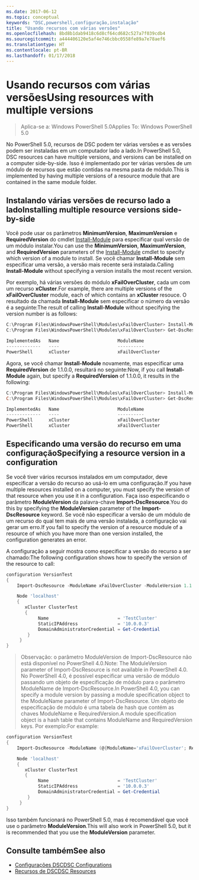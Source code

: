 ```yaml
---
ms.date: 2017-06-12
ms.topic: conceptual
keywords: "DSC,powershell,configuração,instalação"
title: "Usando recursos com várias versões"
ms.openlocfilehash: 8bd8b1dab9418c6d8cf64cd682c527a7f039cdb4
ms.sourcegitcommit: a444406120e5af4e746cbbc0558fe89a7e78aef6
ms.translationtype: HT
ms.contentlocale: pt-BR
ms.lasthandoff: 01/17/2018
---
```

# <a name="using-resources-with-multiple-versions"></a><span data-ttu-id="b8b45-103">Usando recursos com várias versões</span><span class="sxs-lookup"><span data-stu-id="b8b45-103">Using resources with multiple versions</span></span>

> <span data-ttu-id="b8b45-104">Aplica-se a: Windows PowerShell 5.0</span><span class="sxs-lookup"><span data-stu-id="b8b45-104">Applies To: Windows PowerShell 5.0</span></span>

<span data-ttu-id="b8b45-105">No PowerShell 5.0, recursos de DSC podem ter várias versões e as versões podem ser instaladas em um computador lado a lado.</span><span class="sxs-lookup"><span data-stu-id="b8b45-105">In PowerShell 5.0, DSC resources can have multiple versions, and versions can be installed on a computer side-by-side.</span></span> <span data-ttu-id="b8b45-106">Isso é implementado por ter várias versões de um módulo de recursos que estão contidas na mesma pasta de módulo.</span><span class="sxs-lookup"><span data-stu-id="b8b45-106">This is implemented by having multiple versions of a resource module that are contained in the same module folder.</span></span>

## <a name="installing-multiple-resource-versions-side-by-side"></a><span data-ttu-id="b8b45-107">Instalando várias versões de recurso lado a lado</span><span class="sxs-lookup"><span data-stu-id="b8b45-107">Installing multiple resource versions side-by-side</span></span>

<span data-ttu-id="b8b45-108">Você pode usar os parâmetros **MinimumVersion**, **MaximumVersion** e **RequiredVersion** do cmdlet [Install-Module](https://technet.microsoft.com/en-us/library/dn807162.aspx) para especificar qual versão de um módulo instalar.</span><span class="sxs-lookup"><span data-stu-id="b8b45-108">You can use the **MinimumVersion**, **MaximumVersion**, and **RequiredVersion** parameters of the [Install-Module](https://technet.microsoft.com/en-us/library/dn807162.aspx) cmdlet to specify which version of a module to install.</span></span> <span data-ttu-id="b8b45-109">Se você chamar **Install-Module** sem especificar uma versão, a versão mais recente será instalada.</span><span class="sxs-lookup"><span data-stu-id="b8b45-109">Calling **Install-Module** without specifying a version installs the most recent version.</span></span>

<span data-ttu-id="b8b45-110">Por exemplo, há várias versões do módulo **xFailOverCluster**, cada um com um recurso **xCluster**.</span><span class="sxs-lookup"><span data-stu-id="b8b45-110">For example, there are multiple versions of the **xFailOverCluster** module, each of which contains an **xCluster** resouce.</span></span> <span data-ttu-id="b8b45-111">O resultado da chamada **Install-Module** sem especificar o número da versão é a seguinte:</span><span class="sxs-lookup"><span data-stu-id="b8b45-111">The result of calling **Install-Module** without specifying the version number is as follows:</span></span>

```powershell
C:\Program Files\WindowsPowerShell\Modules\xFailOverCluster> Install-Module xFailOverCluster
C:\Program Files\WindowsPowerShell\Modules\xFailOverCluster> Get-DscResource xCluster

ImplementedAs   Name                      ModuleName                     Version    Properties
-------------   ----                      ----------                     -------    ----------
PowerShell      xCluster                  xFailOverCluster               1.2.0.0    {DomainAdministratorCredential, ...
```

<span data-ttu-id="b8b45-112">Agora, se você chamar **Install-Module** novamente, mas especificar uma **RequiredVersion** de 1.1.0.0, resultará no seguinte:</span><span class="sxs-lookup"><span data-stu-id="b8b45-112">Now, if you call **Install-Module** again, but specify a **RequiredVersion** of 1.1.0.0, it results in the following:</span></span>

```powershell
C:\Program Files\WindowsPowerShell\Modules\xFailOverCluster> Install-Module xFailOverCluster -RequiredVersion 1.1
C:\Program Files\WindowsPowerShell\Modules\xFailOverCluster> Get-DscResource xCluster

ImplementedAs   Name                      ModuleName                     Version    Properties
-------------   ----                      ----------                     -------    ----------
PowerShell      xCluster                  xFailOverCluster               1.1        {DomainAdministratorCredential, Name, ...
PowerShell      xCluster                  xFailOverCluster               1.2.0.0    {DomainAdministratorCredential, Name, ...
```

## <a name="specifying-a-resource-version-in-a-configuration"></a><span data-ttu-id="b8b45-113">Especificando uma versão do recurso em uma configuração</span><span class="sxs-lookup"><span data-stu-id="b8b45-113">Specifying a resource version in a configuration</span></span>

<span data-ttu-id="b8b45-114">Se você tiver vários recursos instalados em um computador, deve especificar a versão do recurso ao usá-lo em uma configuração.</span><span class="sxs-lookup"><span data-stu-id="b8b45-114">If you have multiple resources installed on a computer, you must specify the version of that resource when you use it in a configuration.</span></span> <span data-ttu-id="b8b45-115">Faça isso especificando o parâmetro **ModuleVersion** da palavra-chave **Import-DscResource**.</span><span class="sxs-lookup"><span data-stu-id="b8b45-115">You do this by specifying the **ModuleVersion** parameter of the **Import-DscResource** keyword.</span></span> <span data-ttu-id="b8b45-116">Se você não especificar a versão de um módulo de um recurso do qual tem mais de uma versão instalada, a configuração vai gerar um erro.</span><span class="sxs-lookup"><span data-stu-id="b8b45-116">If you fail to specify the version of a resource module of a resource of which you have more than one version installed, the configuration generates an error.</span></span>

<span data-ttu-id="b8b45-117">A configuração a seguir mostra como especificar a versão do recurso a ser chamado:</span><span class="sxs-lookup"><span data-stu-id="b8b45-117">The following configuration shows how to specify the version of the resource to call:</span></span>

```powershell
configuration VersionTest
{
    Import-DscResource -ModuleName xFailOverCluster -ModuleVersion 1.1

    Node 'localhost'
    {
       xCluster ClusterTest
       {
            Name                          = 'TestCluster'
            StaticIPAddress               = '10.0.0.3'
            DomainAdministratorCredential = Get-Credential
        }
     }
}     
```

><span data-ttu-id="b8b45-118">Observação: o parâmetro ModuleVersion de Import-DscResource não está disponível no PowerShell 4.0.</span><span class="sxs-lookup"><span data-stu-id="b8b45-118">Note: The ModuleVersion parameter of Import-DscResource is not available in PowerShell 4.0.</span></span> <span data-ttu-id="b8b45-119">No PowerShell 4.0, é possível especificar uma versão de módulo passando um objeto de especificação de módulo para o parâmetro ModuleName de Import-DscResource.</span><span class="sxs-lookup"><span data-stu-id="b8b45-119">In PowerShell 4.0, you can specify a module version by passing a module specification object to the ModuleName parameter of Import-DscResource.</span></span> <span data-ttu-id="b8b45-120">Um objeto de especificação de módulo é uma tabela de hash que contém as chaves ModuleName e RequiredVersion.</span><span class="sxs-lookup"><span data-stu-id="b8b45-120">A module specification object is a hash table that contains ModuleName and RequiredVersion  keys.</span></span> <span data-ttu-id="b8b45-121">Por exemplo:</span><span class="sxs-lookup"><span data-stu-id="b8b45-121">For example:</span></span>

```powershell
configuration VersionTest
{
    Import-DscResource -ModuleName (@{ModuleName='xFailOverCluster'; RequiredVersion='1.1'} )

    Node 'localhost'
    {
       xCluster ClusterTest
       {
            Name                          = 'TestCluster'
            StaticIPAddress               = '10.0.0.3'
            DomainAdministratorCredential = Get-Credential
        }
     }
}     
```

<span data-ttu-id="b8b45-122">Isso também funcionará no PowerShell 5.0, mas é recomendável que você use o parâmetro **ModuleVersion**.</span><span class="sxs-lookup"><span data-stu-id="b8b45-122">This will also work in PowerShell 5.0, but it is recommended that you use the **ModuleVersion** parameter.</span></span>

## <a name="see-also"></a><span data-ttu-id="b8b45-123">Consulte também</span><span class="sxs-lookup"><span data-stu-id="b8b45-123">See also</span></span>
* [<span data-ttu-id="b8b45-124">Configurações DSC</span><span class="sxs-lookup"><span data-stu-id="b8b45-124">DSC Configurations</span></span>](configurations.md)
* [<span data-ttu-id="b8b45-125">Recursos de DSC</span><span class="sxs-lookup"><span data-stu-id="b8b45-125">DSC Resources</span></span>](resources.md)

